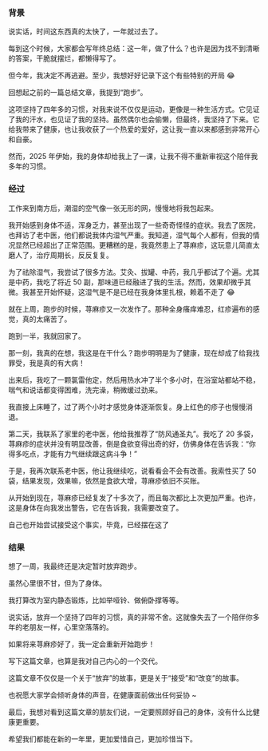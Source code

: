 ### 背景

说实话，时间这东西真的太快了，一年就过去了。

每到这个时候，大家都会写年终总结：这一年，做了什么？也许是因为找不到清晰的答案，干脆就摆烂，都懒得写了。

但今年，我决定不再逃避。至少，我想好好记录下这个有些特别的开局 😂

回想起之前的一篇总结文章，我提到“跑步”。

这项坚持了四年多的习惯，对我来说不仅仅是运动，更像是一种生活方式。它见证了我的汗水，也见证了我的坚持。虽然偶尔也会偷懒，但最终，我坚持了下来。它给我带来了健康，也让我收获了一个热爱的爱好，这让我一直以来都感到非常开心和自豪。

然而，2025 年伊始，我的身体却给我上了一课，让我不得不重新审视这个陪伴我多年的习惯。

### 经过

工作来到南方后，潮湿的空气像一张无形的网，慢慢地将我包起来。

我开始感到身体不适，浑身乏力，甚至出现了一些奇奇怪怪的症状。我去了医院，也拜访了老中医，他们都说我体内湿气严重。我知道，湿气每个人都有，但我的情况显然已经超出了正常范围。更糟糕的是，我竟然患上了荨麻疹，这玩意儿简直太磨人了，治疗周期长，反反复复。

为了祛除湿气，我尝试了很多方法。艾灸、拔罐、中药，我几乎都试了个遍。尤其是中药，我吃了将近 50 副，那味道已经融进了我的生活。然而，效果却微乎其微。我甚至开始怀疑，这湿气是不是已经在我身体里扎根，赖着不走了 😂

就在上周，跑步的时候，荨麻疹又一次发作了。那种全身瘙痒难忍，红疹遍布的感觉，真的太痛苦了。

跑到一半，我就回家了。

那一刻，我真的在想，我这是在干什么？跑步明明是为了健康，现在却成了给我找罪受，我是真的有大病！

出来后，我吃了一颗氯雷他定，然后用热水冲了半个多小时，在浴室站都站不稳，喘气和说话都变得困难，洗完澡，稍微缓过劲来。

我直接上床睡了，过了两个小时才感觉身体逐渐恢复。身上红色的疹子也慢慢消退。

第二天，我联系了家里的老中医，他给我推荐了“防风通圣丸”。我吃了 20 多袋，荨麻疹的症状并没有明显改善，倒是食欲变得出奇的好，仿佛身体在告诉我：“你得多吃点，才能有力气继续跟这病斗争！”

于是，我再次联系老中医，他让我继续吃，说看看会不会有改善。我索性买了 50 袋，结果发现，效果嘛，依然是食欲大增，荨麻疹依旧不买账。

从开始到现在，荨麻疹已经复发了十多次了，而且每次都比上次更加严重。也许，这是身体在向我发出警告，它在告诉我，我需要改变了。

自己也开始尝试接受这个事实，毕竟，已经摆在这了

### 结果

想了一周，我最终还是决定暂时放弃跑步。

虽然心里很不甘，但为了身体。

我打算改为室内静态锻炼，比如举哑铃、做俯卧撑等等。

说实话，放弃一个坚持了四年的习惯，真的非常不舍。这就像失去了一个陪伴你多年的老朋友一样，心里空落落的。

如果将来荨麻疹好了，我一定会重新开始跑步！

写下这篇文章，也算是我对自己内心的一个交代。

这篇文章不仅仅是一个关于“放弃”的故事，更是关于“接受”和“改变”的故事。

也祝愿大家学会倾听身体的声音，在健康面前做出任何妥协 ~

最后，我想对看到这篇文章的朋友们说，一定要照顾好自己的身体，没有什么比健康更重要。

希望我们都能在新的一年里，更加爱惜自己，更加珍惜当下。



 

